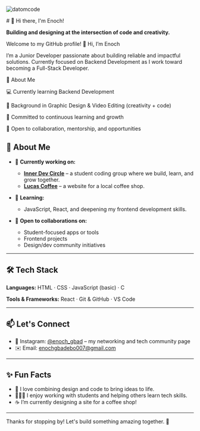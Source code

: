 <p align="left"> <img src="https://komarev.com/ghpvc/?username=datomcode&label=Profile%20views&color=0e75b6&style=flat" alt="datomcode" /> </p>
 # 👋 Hi there, I'm Enoch!

**Building and designing at the intersection of code and creativity.**

Welcome to my GitHub profile! 
👋 Hi, I’m Enoch

I’m a Junior Developer passionate about building reliable and impactful solutions. Currently focused on Backend Development as I work toward becoming a Full-Stack Developer.

🌱 About Me

💻 Currently learning Backend Development

🎨 Background in Graphic Design & Video Editing (creativity + code)

🚀 Committed to continuous learning and growth

🤝 Open to collaboration, mentorship, and opportunities

## 🚀 About Me

* 🔭 **Currently working on:**

  * [**Inner Dev Circle**](#) – a student coding group where we build, learn, and grow together.
  * [**Lucas Coffee**](#) – a website for a local coffee shop.

* 🌱 **Learning:**

  * JavaScript, React, and deepening my frontend development skills.

* 🤝 **Open to collaborations on:**

  * Student-focused apps or tools
  * Frontend projects
  * Design/dev community initiatives

---

## 🛠️ Tech Stack

**Languages:**
HTML · CSS · JavaScript (basic) · C

**Tools & Frameworks:**
React · Git & GitHub · VS Code

---

## 📫 Let's Connect

* 💬 Instagram: [@enoch\_gbad](https://instagram.com/enoch_gbad) – my networking and tech community page
* ✉️ Email: [enochgbadebo007@gmail.com](mailto:enochgbadebo007@gmail.com)

---

## ✨ Fun Facts

* 🧠 I love combining design and code to bring ideas to life.
* 👨🏾‍💻 I enjoy working with students and helping others learn tech skills.
* ☕ I’m currently designing a site for a coffee shop!

---

Thanks for stopping by! Let's build something amazing together. 🌟
